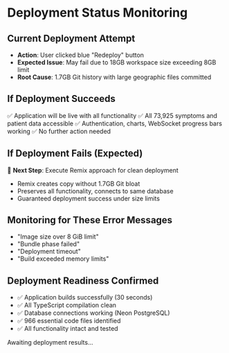 # Deployment Status Monitoring

## Current Deployment Attempt
- **Action**: User clicked blue "Redeploy" button 
- **Expected Issue**: May fail due to 18GB workspace size exceeding 8GB limit
- **Root Cause**: 1.7GB Git history with large geographic files committed

## If Deployment Succeeds
✅ Application will be live with all functionality
✅ All 73,925 symptoms and patient data accessible
✅ Authentication, charts, WebSocket progress bars working
✅ No further action needed

## If Deployment Fails (Expected)
🔄 **Next Step**: Execute Remix approach for clean deployment
- Remix creates copy without 1.7GB Git bloat  
- Preserves all functionality, connects to same database
- Guaranteed deployment success under size limits

## Monitoring for These Error Messages
- "Image size over 8 GiB limit"
- "Bundle phase failed" 
- "Deployment timeout"
- "Build exceeded memory limits"

## Deployment Readiness Confirmed
- ✅ Application builds successfully (30 seconds)
- ✅ All TypeScript compilation clean
- ✅ Database connections working (Neon PostgreSQL)
- ✅ 966 essential code files identified
- ✅ All functionality intact and tested

Awaiting deployment results...